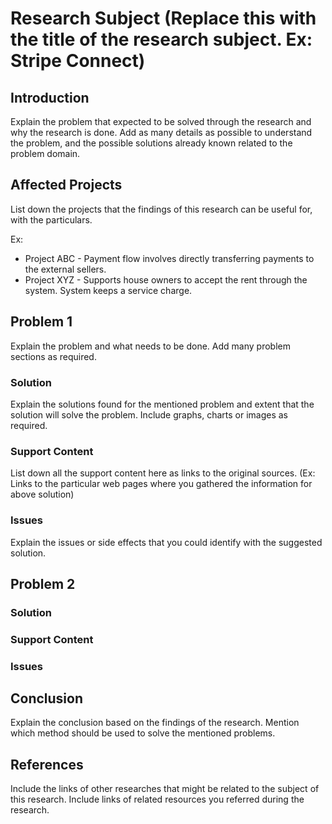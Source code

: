 # Research Subject (Replace this with the title of the research subject. Ex: Stripe Connect)

## Introduction

Explain the problem that expected to be solved through the research and why the research is done.
Add as many details as possible to understand the problem, and the possible solutions already known related to the problem domain.

## Affected Projects

List down the projects that the findings of this research can be useful for, with the particulars.

Ex:

* Project ABC - Payment flow involves directly transferring payments to the external sellers.
* Project XYZ - Supports house owners to accept the rent through the system. System keeps a service charge.

## Problem 1

Explain the problem and what needs to be done. Add many problem sections as required.

### Solution

Explain the solutions found for the mentioned problem and extent that the solution will solve the problem.
Include graphs, charts or images as required.

### Support Content

List down all the support content here as links to the original sources.
(Ex: Links to the particular web pages where you gathered the information for above solution)

### Issues

Explain the issues or side effects that you could identify with the suggested solution.


## Problem 2

### Solution

### Support Content

### Issues


## Conclusion

Explain the conclusion based on the findings of the research. Mention which method should be used to solve the mentioned problems.

## References

Include the links of other researches that might be related to the subject of this research.
Include links of related resources you referred during the research. 